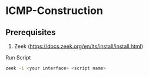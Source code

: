 # ICMP-Construction

## Prerequisites

1. Zeek (https://docs.zeek.org/en/lts/install/install.html)

Run Script
```bash
zeek -i <your interface> <script name>
```
